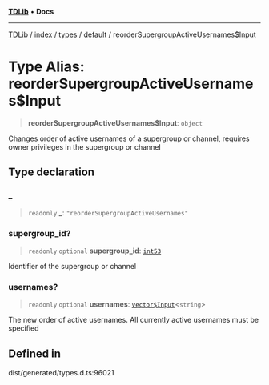 [**TDLib**](../../../../../../README.md) • **Docs**

***

[TDLib](../../../../../../modules.md) / [index](../../../../../README.md) / [types](../../../README.md) / [default](../README.md) / reorderSupergroupActiveUsernames$Input

# Type Alias: reorderSupergroupActiveUsernames$Input

> **reorderSupergroupActiveUsernames$Input**: `object`

Changes order of active usernames of a supergroup or channel, requires owner privileges in the supergroup or channel

## Type declaration

### \_

> `readonly` **\_**: `"reorderSupergroupActiveUsernames"`

### supergroup\_id?

> `readonly` `optional` **supergroup\_id**: [`int53`](int53-1.md)

Identifier of the supergroup or channel

### usernames?

> `readonly` `optional` **usernames**: [`vector$Input`](vector$Input.md)\<`string`\>

The new order of active usernames. All currently active usernames must be specified

## Defined in

dist/generated/types.d.ts:96021
